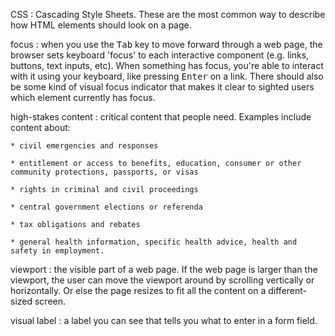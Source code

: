 CSS
: Cascading Style Sheets. These are the most common way to describe how HTML elements should look on a page.

focus
: when you use the <kbd>Tab</kbd> key to move forward through a web page, the browser sets keyboard 'focus' to each interactive component (e.g. links, buttons, text inputs, etc). When something has focus, you're able to interact with it using your keyboard, like pressing <kbd>Enter</kbd> on a link. There should also be some kind of visual focus indicator that makes it clear to sighted users which element currently has focus.

high-stakes content
: critical content that people need. Examples include content about:

	* civil emergencies and responses
	
	* entitlement or access to benefits, education, consumer or other community protections, passports, or visas
	
	* rights in criminal and civil proceedings
	
	* central government elections or referenda
	
	* tax obligations and rebates
	
	* general health information, specific health advice, health and safety in employment.

viewport
: the visible part of a web page. If the web page is larger than the viewport, the user can move the viewport around by scrolling vertically or horizontally. Or else the page resizes to fit all the content on a different-sized screen.

visual label
: a label you can see that tells you what to enter in a form field.